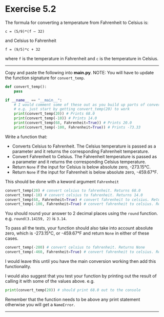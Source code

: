 # Exercise 5.2

The formula for converting a temperature from Fahrenheit to Celsius is: 

``c = (5/9)*(f – 32)`` 

and Celsius to Fahrenheit

``f = (9/5)*c + 32``

where ``f`` is the temperature in Fahrenheit and ``c`` is the temperature in Celsius.

***

Copy and paste the following into **main.py**. NOTE: You will have to update the function signature for ``convert_temp``.

```python
def convert_temp():
    pass

if __name__ == "__main__":
    # I would comment some of these out as you build up parts of convert_temp
    # e.g. just start by getting convert_temp(20) to work
    print(convert_temp(20)) # Prints 68.0
    print(convert_temp(-10)) # Prints 14.0
    print(convert_temp(68, Fahrenheit=True)) # Prints 20.0
    print(convert_temp(-100, Fahrenheit=True)) # Prints -73.33
```

Write a function that: 
* Converts Celsius to Fahrenheit. The Celsius temperature is passed as a parameter and it returns the corresponding Fahrenheit temperature. 
* Convert Fahrenheit to Celsius. The Fahrenheit temperature is passed as a parameter and it returns the corresponding Celsius temperature.
* Return ``None`` if the input for Celsius is below absolute zero, -273.15°C.
* Return ``None`` if the input for Fahrenheit is below absolute zero, -459.67°F.

This should be done with a keword argument ``Fahrenheit`` 

```python
convert_temp(20) # convert celsius to fahrenheit. Returns 68.0
convert_temp(-10) # convert celsius to fahrenheit. Returns 14.0
convert_temp(68, Fahrenheit=True) # convert fahrenheit to celsius. Returns 20.0
convert_temp(-100, Fahrenheit=True) # convert fahrenheit to celsius. Returns -73.33
```

You should round your answer to 2 decimal places using the ``round`` function. e.g. ``round(3.14159, 2)`` is ``3.14``.

To pass all the tests, your function should also take into account absolute zero, which is  -273.15°C, or -459.67°F and return ``None`` in either of these cases.

```python
convert_temp(-280) # convert celsius to fahrenheit. Returns None
convert_temp(-460, Fahrenheit=True) # convert fahrenheit to celsius. Returns None
```

I would leave this until you have the main conversion working then add this functionality.

I would also suggest that you test your function by printing out the result of calling it with some of the values above. e.g.

```python
print(convert_temp(20)) # should print 68.0 out to the console
```
Remember that the function needs to be above any print statement otherwise you will get a ``NameError``.
***
  
  